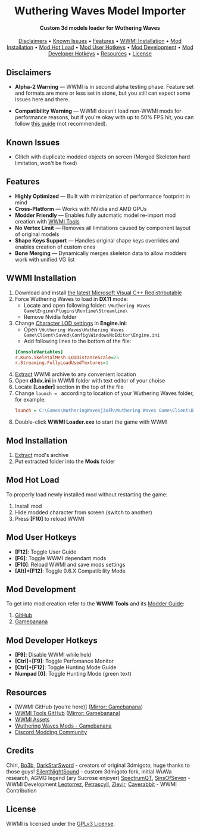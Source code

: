 <h1 align="center">Wuthering Waves Model Importer</h1>

<h4 align="center">Custom 3d models loader for Wuthering Waves</h4>

<p align="center">
  <a href="#disclaimers">Disclaimers</a> •
  <a href="#known-issues">Known Issues</a> •
  <a href="#features">Features</a> •
  <a href="#wwmi-installation">WWMI Installation</a> •
  <a href="#mod-installation">Mod Installation</a> • 
  <a href="#mod-hot-load">Mod Hot Load</a> • 
  <a href="#mod-user-hotkeys">Mod User Hotkeys</a> • 
  <a href="#mod-development">Mod Development</a> • 
  <a href="#mod-developer-hotkeys">Mod Developer Hotkeys</a> • 
  <a href="#resources">Resources</a> •
  <a href="#license">License</a>
</p>

## Disclaimers  

- **Alpha-2 Warning** — WWMI is in second alpha testing phase. Feature set and formats are more or less set in stone, but you still can expect some issues here and there.

- **Compatibility Warning** — WWMI doesn't load non-WWMI mods for performance reasons, but if you're okay with up to 50% FPS hit, you can follow [this guide](https://gamebanana.com/tuts/17683) (not recommended).

## Known Issues

- Glitch with duplicate modded objects on screen (Merged Skeleton hard limitation, won't be fixed)

## Features

- **Highly Optimized** — Built with minimization of performance footprint in mind
- **Cross-Platform** — Works with NVidia and AMD GPUs
- **Modder Friendly** — Enables fully automatic model re-import mod creation with [WWMI Tools](https://github.com/SpectrumQT/WWMI-Tools)
- **No Vertex Limit** — Removes all limitations caused by component layout of original models
- **Shape Keys Support** — Handles original shape keys overrides and enables creation of custom ones
- **Bone Merging** — Dynamically merges skeleton data to allow modders work with unified VG list

## WWMI Installation

1. Download and install [the latest Microsoft Visual C++ Redistributable](https://learn.microsoft.com/en-us/cpp/windows/latest-supported-vc-redist?view=msvc-170)
2. Force Wuthering Waves to load in **DX11** mode:
    * Locate and open following folder:
    `\Wuthering Waves Game\Engine\Plugins\Runtime\Streamline\`
    * Remove Nvidia folder
3. Change [Character LOD settings](https://gamebanana.com/tuts/17580) in **Engine.ini**:
    * Open `\Wuthering Waves\Wuthering Waves Game\Client\Saved\Config\WindowsNoEditor\Engine.ini`
    * Add following lines to the bottom of the file:
    ```ini
    [ConsoleVariables]
    r.Kuro.SkeletalMesh.LODDistanceScale=25
    r.Streaming.FullyLoadUsedTextures=1
    ```
4. [Extract](https://support.microsoft.com/en-us/windows/zip-and-unzip-files-f6dde0a7-0fec-8294-e1d3-703ed85e7ebc) WWMI archive to any convenient location
5. Open **d3dx.ini** in WWMI folder with text editor of your choise
6. Locate **[Loader]** section in the top of the file
7. Change `launch = ` according to location of your Wuthering Waves folder, for example:
    ```ini
    launch = C:\Games\WutheringWavesj3oFh\Wuthering Waves Game\Client\Binaries\Win64\Client-Win64-Shipping.exe
    ```
8. Double-click **WWMI Loader.exe** to start the game with WWMI

## Mod Installation

1. [Extract](https://support.microsoft.com/en-us/windows/zip-and-unzip-files-f6dde0a7-0fec-8294-e1d3-703ed85e7ebc) mod's archive
2. Put extracted folder into the **Mods** folder

## Mod Hot Load

To properly load newly installed mod without restarting the game:
1. Install mod
2. Hide modded character from screen (switch to another)
3. Press **[F10]** to reload WWMI

## Mod User Hotkeys

- **[F12]**: Toggle User Guide
- **[F6]**: Toggle WWMI dependant mods
- **[F10]**: Reload WWMI and save mods settings
- **[Alt]+[F12]**: Toggle 0.6.X Compatibility Mode

## Mod Development
To get into mod creation refer to the **WWMI Tools** and its [Modder Guide](https://github.com/SpectrumQT/WWMI-TOOLS/blob/main/guides/modder_guide.md):
1. [GitHub](https://github.com/SpectrumQT/WWMI-Tools)
2. [Gamebanana](https://gamebanana.com/tools/17289)

## Mod Developer Hotkeys

- **[F9]**: Disable WWMI while held
- **[Ctrl]+[F9]**: Toggle Perfomance Monitor
- **[Ctrl]+[F12]**: Toggle Hunting Mode Guide
- **Numpad [0]**: Toggle Hunting Mode (green text)

## Resources

- [WWMI GitHub (you're here)] ([Mirror: Gamebanana](https://gamebanana.com/tools/17252))
- [WWMI Tools GitHub](https://github.com/SpectrumQT/WWMI-Tools) ([Mirror: Gamebanana](https://gamebanana.com/tools/17289))
- [WWMI Assets](https://github.com/SpectrumQT/WWMI-Assets)
- [Wuthering Waves Mods - Gamebanana](https://gamebanana.com/games/20357)
- [Discord Modding Community](https://discord.com/invite/agmg)

## Credits

Chiri, [Bo3b](https://github.com/bo3b), [DarkStarSword](https://github.com/DarkStarSword) - creators of original 3dmigoto, huge thanks to those guys!
[SilentNightSound](https://gamebanana.com/members/2176153) - custom 3dmigoto fork, initial WuWa research, AGMG legend (ary Sucrose enjoyer)
[SpectrumQT](https://gamebanana.com/members/2837527), [SinsOfSeven](https://gamebanana.com/members/2823441) - WWMI Development
[Leotorrez](https://gamebanana.com/members/2419201), [Petrascyll](https://gamebanana.com/members/2644630), [Zlevir](https://gamebanana.com/members/2694449), [Caverabbit](https://gamebanana.com/members/2987570) - WWMI Contribution

## License

WWMI is licensed under the [GPLv3 License](https://github.com/SpectrumQT/WWMI/blob/main/LICENSE).
